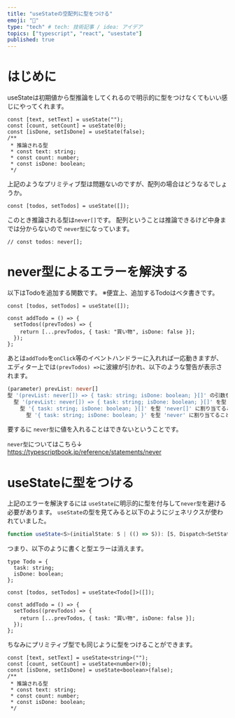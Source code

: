 ```yaml
---
title: "useStateの空配列に型をつける"
emoji: "📘"
type: "tech" # tech: 技術記事 / idea: アイデア
topics: ["typescript", "react", "usestate"]
published: true
---
```


# はじめに

useStateは初期値から型推論をしてくれるので明示的に型をつけなくてもいい感じにやってくれます。

```ts:index.tsx
const [text, setText] = useState("");
const [count, setCount] = useState(0);
const [isDone, setIsDone] = useState(false);
/**
 * 推論される型
 * const text: string;
 * const count: number;
 * const isDone: boolean;
 */
```

上記のようなプリミティブ型は問題ないのですが、配列の場合はどうなるでしょうか。

```ts:初期値が空配列の場合
const [todos, setTodos] = useState([]);
```

このとき推論される型は`never[]`です。
配列ということは推論できるけど中身までは分からないので `never型`になっています。

```ts:推論される型
// const todos: never[];
```

# never型によるエラーを解決する

以下はTodoを追加する関数です。
※便宜上、追加するTodoはベタ書きです。

```ts:index.tsx
const [todos, setTodos] = useState([]);

const addTodo = () => {
  setTodos((prevTodos) => {
    return [...prevTodos, { task: "買い物", isDone: false }];
  });
};
```

あとは`addTodo`を`onClick`等のイベントハンドラーに入れれば一応動きますが、エディター上では`(prevTodos) =>`に波線が引かれ、以下のような警告が表示されます。

```ts
(parameter) prevList: never[]
型 '(prevList: never[]) => { task: string; isDone: boolean; }[]' の引数を型 'SetStateAction<never[]>' のパラメーターに割り当てることはできません。
  型 '(prevList: never[]) => { task: string; isDone: boolean; }[]' を型 '(prevState: never[]) => never[]' に割り当てることはできません。
    型 '{ task: string; isDone: boolean; }[]' を型 'never[]' に割り当てることはできません。
      型 '{ task: string; isDone: boolean; }' を型 'never' に割り当てることはできません。
```

要するに `never型`に値を入れることはできないということです。

`never型`についてはこちら↓
https://typescriptbook.jp/reference/statements/never

# useStateに型をつける

上記のエラーを解決するには `useState`に明示的に型を付与して`never型`を避ける必要があります。
`useState`の型を見てみると以下のようにジェネリクスが使われていました。

```ts:index.d.ts
function useState<S>(initialState: S | (() => S)): [S, Dispatch<SetStateAction<S>>];
```

つまり、以下のように書くと型エラーは消えます。

```ts:index.tsx
type Todo = {
  task: string;
  isDone: boolean;
};

const [todos, setTodos] = useState<Todo[]>([]);

const addTodo = () => {
  setTodos((prevTodos) => {
    return [...prevTodos, { task: "買い物", isDone: false }];
  });
};
```

ちなみにプリミティブ型でも同じように型をつけることができます。

```ts:index.tsx
const [text, setText] = useState<string>("");
const [count, setCount] = useState<number>(0);
const [isDone, setIsDone] = useState<boolean>(false);
/**
 * 推論される型
 * const text: string;
 * const count: number;
 * const isDone: boolean;
 */
```
